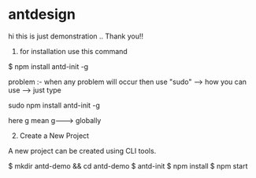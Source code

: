 # antdesign
hi this is just demonstration ..  Thank you!!


1. for installation  use this command

$ npm install antd-init -g

problem :- when any problem will occur then use "sudo" --> how you can use --> just type

sudo npm install antd-init -g

here g mean g---> globally 

2. Create a New Project

A new project can be created using CLI tools.

$ mkdir antd-demo && cd antd-demo
$ antd-init
$ npm install 
$ npm start 
